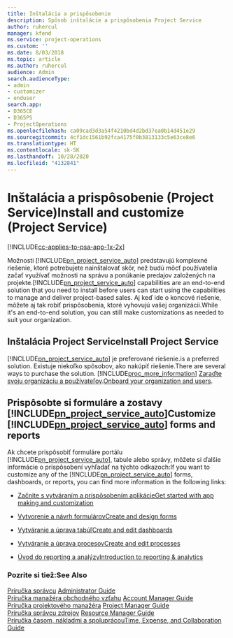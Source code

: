 ```yaml
---
title: Inštalácia a prispôsobenie
description: Spôsob inštalácie a prispôsobenia Project Service
author: ruhercul
manager: kfend
ms.service: project-operations
ms.custom: ''
ms.date: 8/03/2018
ms.topic: article
ms.author: ruhercul
audience: Admin
search.audienceType:
- admin
- customizer
- enduser
search.app:
- D365CE
- D365PS
- ProjectOperations
ms.openlocfilehash: ca09cad3d3a54f4210bd4d2bd37ea0b14d451e29
ms.sourcegitcommit: 4cf1dc1561b92fca4175f0b3813133c5e63ce8e6
ms.translationtype: HT
ms.contentlocale: sk-SK
ms.lasthandoff: 10/28/2020
ms.locfileid: "4132841"
---
```

# <a name="install-and-customize-project-service"></a><span data-ttu-id="97279-103">Inštalácia a prispôsobenie (Project Service)</span><span class="sxs-lookup"><span data-stu-id="97279-103">Install and customize (Project Service)</span></span>

[!INCLUDE[cc-applies-to-psa-app-1x-2x](../includes/cc-applies-to-psa-app-1x-2x.md)]

<span data-ttu-id="97279-104">Možnosti [!INCLUDE[pn_project_service_auto](../includes/pn-project-service-auto.md)] predstavujú komplexné riešenie, ktoré potrebujete nainštalovať skôr, než budú môcť používatelia začať využívať možnosti na správu a ponúkanie predajov založených na projekte.</span><span class="sxs-lookup"><span data-stu-id="97279-104">[!INCLUDE[pn_project_service_auto](../includes/pn-project-service-auto.md)] capabilities are an end-to-end solution that you need to install before users can start using the capabilities to manage and deliver project-based sales.</span></span> <span data-ttu-id="97279-105">Aj keď ide o koncové riešenie, môžete aj tak robiť prispôsobenia, ktoré vyhovujú vašej organizácii.</span><span class="sxs-lookup"><span data-stu-id="97279-105">While it's an end-to-end solution, you can still make customizations as needed to suit your organization.</span></span>  
<!-- TODO: I expect to find the information on how to get and install this here. Please find that and add it here. Same for Project Service.--> 
  
## <a name="install-project-service"></a><span data-ttu-id="97279-106">Inštalácia Project Service</span><span class="sxs-lookup"><span data-stu-id="97279-106">Install Project Service</span></span>  
 [!INCLUDE[pn_project_service_auto](../includes/pn-project-service-auto.md)] <span data-ttu-id="97279-107">je preferované riešenie.</span><span class="sxs-lookup"><span data-stu-id="97279-107">is a preferred solution.</span></span> <span data-ttu-id="97279-108">Existuje niekoľko spôsobov, ako nakúpiť riešenie.</span><span class="sxs-lookup"><span data-stu-id="97279-108">There are several ways to purchase the solution.</span></span> [!INCLUDE[proc_more_information](../includes/proc-more-information.md)] <span data-ttu-id="97279-109">[Zaraďte svoju organizáciu a používateľov](https://docs.microsoft.com/dynamics365/customerengagement/on-premises/admin/onboard-your-organization-and-users-to-dynamics-365-online).</span><span class="sxs-lookup"><span data-stu-id="97279-109">[Onboard your organization and users](https://docs.microsoft.com/dynamics365/customerengagement/on-premises/admin/onboard-your-organization-and-users-to-dynamics-365-online).</span></span>  
  
## <a name="customize-pn_project_service_auto-forms-and-reports"></a><span data-ttu-id="97279-110">Prispôsobte si formuláre a zostavy [!INCLUDE[pn_project_service_auto](../includes/pn-project-service-auto.md)]</span><span class="sxs-lookup"><span data-stu-id="97279-110">Customize [!INCLUDE[pn_project_service_auto](../includes/pn-project-service-auto.md)] forms and reports</span></span>  
 <span data-ttu-id="97279-111">Ak chcete prispôsobiť formuláre portálu [!INCLUDE[pn_project_service_auto](../includes/pn-project-service-auto.md)], tabule alebo správy, môžete si ďalšie informácie o prispôsobení vyhľadať na týchto odkazoch:</span><span class="sxs-lookup"><span data-stu-id="97279-111">If you want to customize any of the [!INCLUDE[pn_project_service_auto](../includes/pn-project-service-auto.md)] forms, dashboards, or reports, you can find more information in the following links:</span></span>  
  
- [<span data-ttu-id="97279-112">Začnite s vytváraním a prispôsobením aplikácie</span><span class="sxs-lookup"><span data-stu-id="97279-112">Get started with app making and customization</span></span>](https://docs.microsoft.com/dynamics365/customerengagement/on-premises/customize/getting-started-customization)  
  
- [<span data-ttu-id="97279-113">Vytvorenie a návrh formulárov</span><span class="sxs-lookup"><span data-stu-id="97279-113">Create and design forms</span></span>](https://docs.microsoft.com/dynamics365/customerengagement/on-premises/customize/create-design-forms)  
  
- [<span data-ttu-id="97279-114">Vytváranie a úprava tabúľ</span><span class="sxs-lookup"><span data-stu-id="97279-114">Create and edit dashboards</span></span>](https://docs.microsoft.com/dynamics365/customerengagement/on-premises/customize/create-edit-dashboards)  
  
- [<span data-ttu-id="97279-115">Vytváranie a úprava procesov</span><span class="sxs-lookup"><span data-stu-id="97279-115">Create and edit processes</span></span>](https://docs.microsoft.com/dynamics365/customerengagement/on-premises/customize/guide-staff-through-common-tasks-processes)  
  
- [<span data-ttu-id="97279-116">Úvod do reporting a analýzy</span><span class="sxs-lookup"><span data-stu-id="97279-116">Introduction to reporting & analytics</span></span>](https://docs.microsoft.com/dynamics365/customerengagement/on-premises/analytics/reporting-analytics-with-dynamics-365)  
  
### <a name="see-also"></a><span data-ttu-id="97279-117">Pozrite si tiež:</span><span class="sxs-lookup"><span data-stu-id="97279-117">See Also</span></span>  
 <span data-ttu-id="97279-118">[Príručka správcu](../psa/admin-guide.md) </span><span class="sxs-lookup"><span data-stu-id="97279-118">[Administrator Guide](../psa/admin-guide.md) </span></span>  
 <span data-ttu-id="97279-119">[Príručka manažéra obchodného vzťahu](../psa/account-manager-guide.md) </span><span class="sxs-lookup"><span data-stu-id="97279-119">[Account Manager Guide](../psa/account-manager-guide.md) </span></span>  
 <span data-ttu-id="97279-120">[Príručka projektového manažéra](../psa/project-manager-guide.md) </span><span class="sxs-lookup"><span data-stu-id="97279-120">[Project Manager Guide](../psa/project-manager-guide.md) </span></span>  
 <span data-ttu-id="97279-121">[Príručka správcu zdrojov](../psa/resource-manager-guide.md) </span><span class="sxs-lookup"><span data-stu-id="97279-121">[Resource Manager Guide](../psa/resource-manager-guide.md) </span></span>  
 [<span data-ttu-id="97279-122">Príručka časom, nákladmi a spoluprácou</span><span class="sxs-lookup"><span data-stu-id="97279-122">Time, Expense, and Collaboration Guide</span></span>](../psa/time-expense-collaboration-guide.md)
